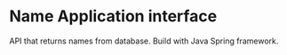 # Name Application interface

API that returns names from database. Build with Java Spring framework.
